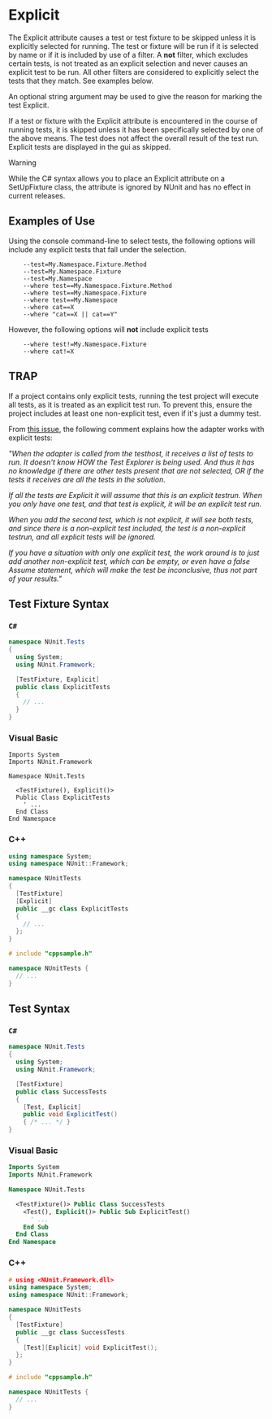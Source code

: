 # Explicit

The Explicit attribute causes a test or test fixture to be skipped unless it is explicitly selected for running. The
test or fixture will be run if it is selected by name or if it is included by use of a filter. A **not** filter, which
excludes certain tests, is not treated as an explicit selection and never causes an explicit test to be run. All other
filters are considered to explicitly select the tests that they match. See examples below.

An optional string argument may be used to give the reason for marking the test Explicit.

If a test or fixture with the Explicit attribute is encountered in the course of running tests, it is skipped unless it
has been specifically selected by one of the above means. The test does not affect the overall result of the test run.
Explicit tests are displayed in the gui as skipped.

> [!WARNING]
> While the C# syntax allows you to place an Explicit attribute on a SetUpFixture class, the attribute is
> ignored by NUnit and has no effect in current releases.

## Examples of Use

Using the console command-line to select tests, the following options will include any explicit tests that fall under
the selection.

```none
    --test=My.Namespace.Fixture.Method
    --test=My.Namespace.Fixture
    --test=My.Namespace
    --where test==My.Namespace.Fixture.Method
    --where test==My.Namespace.Fixture
    --where test==My.Namespace
    --where cat==X
    --where "cat==X || cat==Y"
```

However, the following options will **not** include explicit tests

```none
    --where test!=My.Namespace.Fixture
    --where cat!=X
```

## TRAP

If a project contains only explicit tests, running the test project will execute all tests, as it is treated as an 
explicit test run.
To prevent this, ensure the project includes at least one non-explicit test, even if it's just a dummy test.

From [this issue](https://github.com/nunit/nunit3-vs-adapter/issues/1223), the following comment explains how the 
adapter works with explicit tests:

*"When the adapter is called from the testhost, it receives a list of tests to run. It doesn't know HOW the Test 
Explorer is being used. And thus it has no knowledge if there are other tests present that are not selected, OR if the 
tests it receives are all the tests in the solution.*

*If all the tests are Explicit it will assume that this is an explicit testrun. When you only have one test, and that 
test is explicit, it will be an explicit test run.*

*When you add the second test, which is not explicit, it will see both tests, and since there is a non-explicit test 
included, the test is a non-explicit testrun, and all explicit tests will be ignored.*

*If you have a situation with only one explicit test, the work around is to just add another non-explicit test, which can be empty, or even have a false Assume statement, which will make the test be inconclusive, thus not part of your results."*

## Test Fixture Syntax

### `C#`

```csharp
namespace NUnit.Tests
{
  using System;
  using NUnit.Framework;

  [TestFixture, Explicit]
  public class ExplicitTests
  {
    // ...
  }
}
```

### Visual Basic

```VB
Imports System
Imports NUnit.Framework

Namespace NUnit.Tests

  <TestFixture(), Explicit()>
  Public Class ExplicitTests
    ' ...
  End Class
End Namespace
```

### C++

```cpp
using namespace System;
using namespace NUnit::Framework;

namespace NUnitTests
{
  [TestFixture]
  [Explicit]
  public __gc class ExplicitTests
  {
    // ...
  };
}

# include "cppsample.h"

namespace NUnitTests {
  // ...
}
```

## Test Syntax

### `C#`

```csharp
namespace NUnit.Tests
{
  using System;
  using NUnit.Framework;

  [TestFixture]
  public class SuccessTests
  {
    [Test, Explicit]
    public void ExplicitTest()
    { /* ... */ }
}
```

### Visual Basic

```vb
Imports System
Imports NUnit.Framework

Namespace NUnit.Tests

  <TestFixture()> Public Class SuccessTests
    <Test(), Explicit()> Public Sub ExplicitTest()
      ' ...
    End Sub
  End Class
End Namespace
```

### C++

```cpp
# using <NUnit.Framework.dll>
using namespace System;
using namespace NUnit::Framework;

namespace NUnitTests
{
  [TestFixture]
  public __gc class SuccessTests
  {
    [Test][Explicit] void ExplicitTest();
  };
}

# include "cppsample.h"

namespace NUnitTests {
  // ...
}
```
